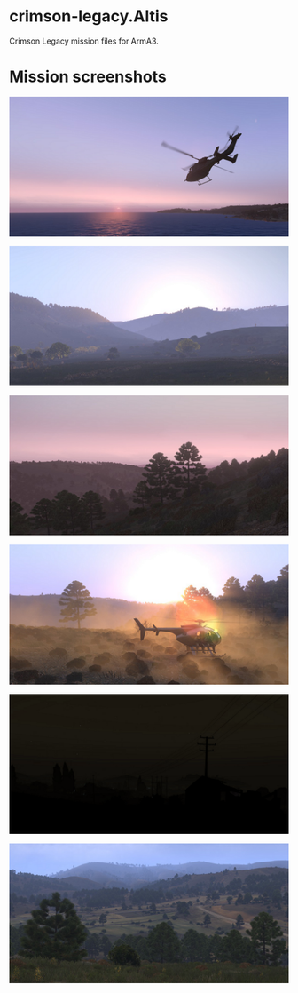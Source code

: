 crimson-legacy.Altis
====================

Crimson Legacy mission files for ArmA3.

# Mission screenshots

![alt text](https://github.com/Haymaker-1/crimson-legacy.Altis/blob/master/images/mission-wait-01.png "mission screenshot")

![alt text](https://github.com/Haymaker-1/crimson-legacy.Altis/blob/master/images/mission-wait-02.png "mission screenshot")

![alt text](https://github.com/Haymaker-1/crimson-legacy.Altis/blob/master/images/mission-wait-05.png "mission screenshot")

![alt text](https://github.com/Haymaker-1/crimson-legacy.Altis/blob/master/images/mission-wait-07.png "mission screenshot")

![alt text](https://github.com/Haymaker-1/crimson-legacy.Altis/blob/master/images/mission-wait-08.png "mission screenshot")

![alt text](https://github.com/Haymaker-1/crimson-legacy.Altis/blob/master/images/mission-wait-09.png "mission screenshot")

